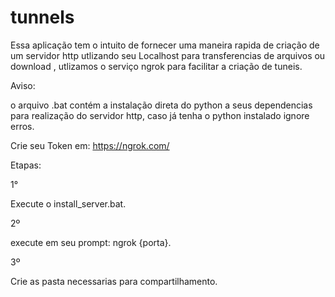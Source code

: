# tunnels

Essa aplicação tem o intuito de fornecer uma maneira rapida de criação de um servidor http utlizando seu Localhost para transferencias de arquivos ou download
, utlizamos o serviço ngrok para facilitar a criação de tuneis.

Aviso:

o arquivo .bat contém a instalação direta do python a seus dependencias para realização do servidor http, caso já tenha o python instalado ignore erros. 

Crie seu Token em:
https://ngrok.com/

Etapas:

1°

Execute o install_server.bat.

2º

execute em seu prompt: ngrok {porta}.

3º

Crie as pasta necessarias para compartilhamento. 



